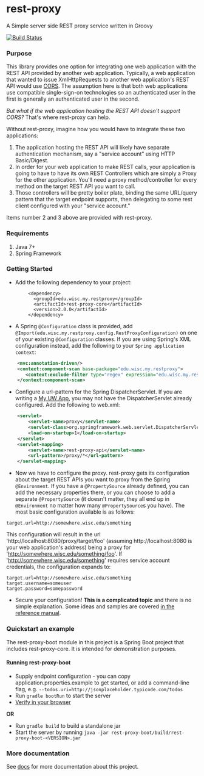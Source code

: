 # rest-proxy
A Simple server side REST proxy service written in Groovy

[![Build Status](https://travis-ci.org/UW-Madison-DoIT/rest-proxy.svg)](https://travis-ci.org/UW-Madison-DoIT/rest-proxy)

### Purpose

This library provides one option for integrating one web application with the REST API provided by another web application.
Typically, a web application that wanted to issue XmlHttpRequests to another web application's REST API would use [CORS](https://en.wikipedia.org/wiki/Cross-origin_resource_sharing). The assumption here is that both web applications use compatible single-sign-on technologies so an authenticated user in the first is generally an authenticated user in the second.

*But what if the web application hosting the REST API doesn't support CORS?* That's where rest-proxy can help.

Without rest-proxy, imagine how you would have to integrate these two applications:

1. The application hosting the REST API will likely have separate authentication mechanism, say a "service account" using HTTP Basic/Digest.
2. In order for your web application to make REST calls, your application is going to have to have its own REST Controllers which are simply a Proxy for the other application. You'll need a proxy method/controller for every method on the target REST API you want to call.
3. Those controllers will be pretty boiler plate, binding the same URL/query pattern that the target endpoint supports, then delegating to some rest client configured with your "service account."

Items number 2 and 3 above are provided with rest-proxy.

### Requirements

1. Java 7+
2. Spring Framework


### Getting Started

* Add the following dependency to your project:

```
        <dependency>
          <groupId>edu.wisc.my.restproxy</groupId>
          <artifactId>rest-proxy-core</artifactId>
          <version>2.0.0</artifactId>
        </dependency>
```
* A Spring `@Configuration` class is provided, add `@Import(edu.wisc.my.restproxy.config.RestProxyConfiguration)` on one of your existing `@Configuration` classes. If you are using Spring's XML configuration instead, add the following to your `Spring application context`:

```xml
    <mvc:annotation-driven/>
    <context:component-scan base-package="edu.wisc.my.restproxy">
       <context:exclude-filter type="regex" expression="edu.wisc.my.restproxy.config.*"/>
    </context:component-scan>
```
* Configure a url-pattern for the Spring DispatcherServlet. If you are writing a [My UW App](https://github.com/UW-Madison-DoIT/my-app-seed/), you may not have the DispatcherServlet already configured. Add the following to web.xml:

```xml
    <servlet>
        <servlet-name>proxy</servlet-name>
        <servlet-class>org.springframework.web.servlet.DispatcherServlet</servlet-class>
        <load-on-startup>1</load-on-startup>
    </servlet>
    <servlet-mapping>
        <servlet-name>rest-proxy-api</servlet-name>
        <url-pattern>/proxy/*</url-pattern>
    </servlet-mapping>
```
* Now we have to configure the proxy. rest-proxy gets its configuration about the target REST APIs you want to proxy from the Spring `@Environment`. If you have a `@PropertySource` already defined, you can add the necessary properties there, or you can choose to add a separate `@PropertySource` (it doesn't matter, they all end up in `@Environment` no matter how many `@PropertySource`s you have). The most basic configuration available is as follows:

```
target.url=http://somewhere.wisc.edu/something
```
This configuration will result in the url 'http://localhost:8080/proxy/target/foo' (assuming http://localhost:8080 is your web application's address) being a proxy for 'http://somewhere.wisc.edu/something/foo'. If 'http://somewhere.wisc.edu/something' requires service account credentials, the configuration expands to:

```
target.url=http://somewhere.wisc.edu/something
target.username=someuser
target.password=somepassword
```
* Secure your configuration! **This is a complicated topic** and there is no simple explanation. Some ideas and samples are covered [in the reference manual](docs/reference.md).


### Quickstart an example 

The rest-proxy-boot module in this project is a Spring Boot project that includes rest-proxy-core. It is intended for demonstration purposes.

#### Running rest-proxy-boot
* Supply endpoint configuration - you can copy application.properties.example to get started, or add a command-line flag, e.g. `--todos.uri=http://jsonplaceholder.typicode.com/todos`
* Run `gradle bootRun` to start the server
* [Verify in your browser](localhost:8080/todos)

__OR__

* Run `gradle build` to build a standalone jar
* Start the server by running `java -jar rest-proxy-boot/build/rest-proxy-boot-<VERSION>.jar`

### More documentation

See [docs](docs) for more documentation about this project.
